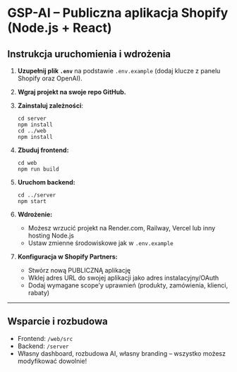 # GSP-AI – Publiczna aplikacja Shopify (Node.js + React)

## Instrukcja uruchomienia i wdrożenia

1. **Uzupełnij plik `.env`** na podstawie `.env.example` (dodaj klucze z panelu Shopify oraz OpenAI).
2. **Wgraj projekt na swoje repo GitHub.**
3. **Zainstaluj zależności**:

    ```
    cd server
    npm install
    cd ../web
    npm install
    ```

4. **Zbuduj frontend:**

    ```
    cd web
    npm run build
    ```

5. **Uruchom backend:**

    ```
    cd ../server
    npm start
    ```

6. **Wdrożenie:**
   - Możesz wrzucić projekt na Render.com, Railway, Vercel lub inny hosting Node.js
   - Ustaw zmienne środowiskowe jak w `.env.example`

7. **Konfiguracja w Shopify Partners:**
   - Stwórz nową PUBLICZNĄ aplikację
   - Wklej adres URL do swojej aplikacji jako adres instalacyjny/OAuth
   - Dodaj wymagane scope’y uprawnień (produkty, zamówienia, klienci, rabaty)

---

## Wsparcie i rozbudowa

- Frontend: `/web/src`
- Backend: `/server`
- Własny dashboard, rozbudowa AI, własny branding – wszystko możesz modyfikować dowolnie!
